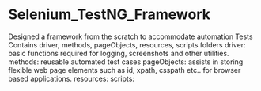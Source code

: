 # Selenium_TestNG_Framework
Designed a framework from the scratch to accommodate automation Tests
Contains driver, methods, pageObjects, resources, scripts folders
driver: basic functions required for logging, screenshots and other utilities.
methods: reusable automated test cases
pageObjects: assists in storing flexible web page elements such as id, xpath, csspath etc.. for browser based applications.
resources:
scripts:

